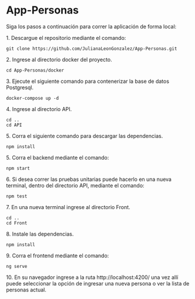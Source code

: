 # App-Personas

Siga los pasos a continuación para correr la aplicación de forma local:

1\. Descargue el repositorio mediante el comando:

```
git clone https://github.com/JulianaLeonGonzalez/App-Personas.git
```

2\. Ingrese al directorio docker del proyecto.

```
cd App-Personas/docker
```

3\. Ejecute el siguiente comando para contenerizar la base de datos Postgresql.

```
docker-compose up -d
```

4\. Ingrese al directorio API.

```
cd ..
cd API 
```

5\. Corra el siguiente comando para descargar las dependencias.

```
npm install
```

5\. Corra el backend mediante el comando:

```
npm start
```

6\. Si desea correr las pruebas unitarias puede hacerlo en una nueva terminal, dentro del directorio API, mediante el comando:

```
npm test
```

7\. En una nueva terminal ingrese al directorio Front.

```
cd ..
cd Front
```

8\. Instale las dependencias.

```
npm install
```

9\. Corra el frontend mediante el comando:

```
ng serve
```

10\. En su navegador ingrese a la ruta http://localhost:4200/ una vez allí puede seleccionar la opción de ingresar una nueva persona o ver la lista de personas actual.
